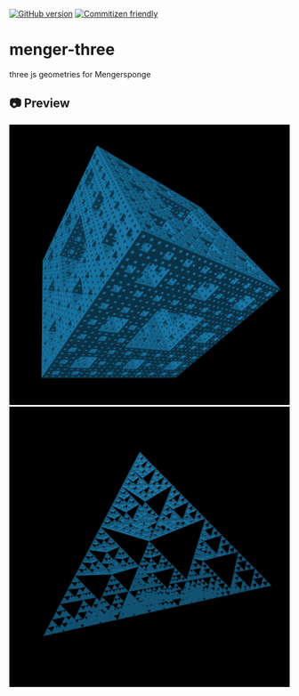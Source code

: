 [![GitHub version](https://badge.fury.io/gh/sinsedrix%2Fmenger-three.svg)](https://badge.fury.io/gh/sinsedrix%2Fmenger-three)
[![Commitizen friendly](https://img.shields.io/badge/commitizen-friendly-brightgreen.svg)](http://commitizen.github.io/cz-cli/)

# menger-three
three js geometries for Mengersponge


## 📷 Preview

![Preview1](./screenshot/menger-cube.png)
![Preview1](./screenshot/menger-tetra.png)
